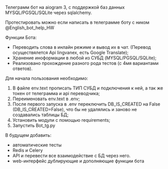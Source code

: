 Телеграмм бот на aiogram 3, с поддержкой баз данных MYSQL/PGSQL/SQLite через sqlalchemy.

Протестировать можно если написать в телеграмме боту с ником @English_bot_help_HW

Функции Бота:

* Переводить слова в инлайн режиме и вывод их в чат. (Перевод осуществялется Api lingvanex, есть Google Translate);
* Хранение иноформации в любой из СУБД (MYSQL/PGSQL/SQLite);
* Реализовано прохождение разного рода тестов (с 4мя вариантами ответов).


Для начала пользования необходимо:
1) В файле env.text прописать ТИП СУБД и подключения к ней, а так же токен от телеграмма и api переводчика;
2) Переименовать env.text в .env;
3) После первого запуска в .env переключить DB_IS_CREATED на False (DB_IS_CREATED=False),
что бы не удалялись и заново не создавались таблицы БД;
4) Установить модули с помощью requirements;
5) Запустить Bot_tg.py


В будущем добавить:

-  автоматические тесты
-  Redis и Celery
-  API и перевести все взаимодействие с БД через него.
-  web-интерфейс дублирующие и дополняющие функции бота